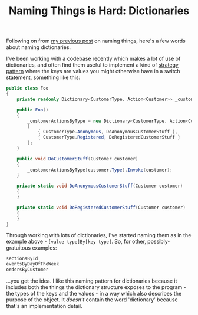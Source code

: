 ﻿---
layout: post
title: Naming Things is Hard&#58; Dictionaries
excerpt: I've been working with a codebase recently which makes a lot of use of dictionaries - here's a few words about naming them.
tags: [Naming Patterns]
---

Following on from [my previous post](/naming-things-is-hard-right-level-of-abstraction) on naming things, 
here's a few words about naming dictionaries.

I've been working with a codebase recently which makes a lot of use of dictionaries, and often 
find them useful to implement a kind of [strategy pattern](https://en.wikipedia.org/wiki/Strategy_pattern) 
where the keys are values you might otherwise have in a switch statement, something like this:

```csharp
public class Foo
{
    private readonly Dictionary<CustomerType, Action<Customer>> _customerActionsByType;

    public Foo()
    {
        _customerActionsByType = new Dictionary<CustomerType, Action<Customer>>
        {
            { CustomerType.Anonymous, DoAnonymousCustomerStuff },
            { CustomerType.Registered, DoRegisteredCustomerStuff }
        };
    }

    public void DoCustomerStuff(Customer customer)
    {
        _customerActionsByType[customer.Type].Invoke(customer);
    }

    private static void DoAnonymousCustomerStuff(Customer customer)
    {
    }

    private static void DoRegisteredCustomerStuff(Customer customer)
    {
    }
}
```

Through working with lots of dictionaries, I've started naming them as in the example above - 
`[value type]By[key type]`. So, for other, possibly-gratuitous examples:

```csharp
sectionsById
eventsByDayOfTheWeek
ordersByCustomer
```

...you get the idea. I like this naming pattern for dictionaries because it includes both the things 
the dictionary structure exposes to the program - the types of the keys and the values - in a way 
which also describes the purpose of the object. It _doesn't_ contain the word 'dictionary' because 
that's an implementation detail.